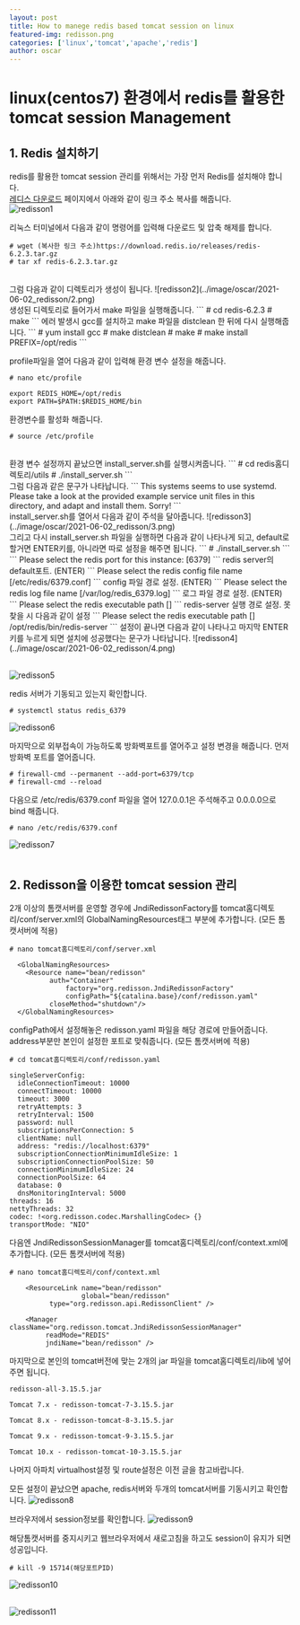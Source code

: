```yaml
---
layout: post
title: How to manege redis based tomcat session on linux
featured-img: redisson.png
categories: ['linux','tomcat','apache','redis']
author: oscar
---
```


# linux(centos7) 환경에서 redis를 활용한 tomcat session Management

## 1. Redis 설치하기
redis를 활용한 tomcat session 관리를 위해서는 가장 먼저 Redis를 설치해야 합니다.<br>
[레디스 다운로드](https://redis.io/download) 페이지에서 아래와 같이 링크 주소 복사를 해줍니다.<br>
![redisson1](../image/oscar/2021-06-02_redisson/1.png)
<br>

리눅스 터미널에서 다음과 같이 명령어를 입력해 다운로드 및 압축 해제를 합니다.
```
# wget (복사한 링크 주소)https://download.redis.io/releases/redis-6.2.3.tar.gz
# tar xf redis-6.2.3.tar.gz
```
<br>
그럼 다음과 같이 디렉토리가 생성이 됩니다.
![redisson2](../image/oscar/2021-06-02_redisson/2.png)
<br>
생성된 디렉토리로 들어가서 make 파일을 실행해줍니다.
```
# cd redis-6.2.3
# make
```
에러 발생시 gcc를 설치하고 make 파일을 distclean 한 뒤에 다시 실행해줍니다.
```
# yum install gcc
# make distclean
# make
# make install PREFIX=/opt/redis
```

profile파일을 열어 다음과 같이 입력해 환경 변수 설정을 해줍니다.
```
# nano etc/profile
```
```
export REDIS_HOME=/opt/redis
export PATH=$PATH:$REDIS_HOME/bin
```

환경변수를 활성화 해줍니다.
```
# source /etc/profile
```

<br>
환경 변수 설정까지 끝났으면 install_server.sh를 실행시켜줍니다.
```
# cd redis홈디렉토리/utils
# ./install_server.sh
```
<br>
그럼 다음과 같은 문구가 나타납니다.
```
This systems seems to use systemd.
Please take a look at the provided example service unit files in this directory, and adapt and install them. Sorry!
```
<br>
install_server.sh를 열어서 다음과 같이 주석을 달아줍니다.
![redisson3](../image/oscar/2021-06-02_redisson/3.png)
<br>
그리고 다시 install_server.sh 파일을 실행하면 다음과 같이 나타나게 되고, default로 할거면 ENTER키를, 아니라면 따로 설정을 해주면 됩니다.
```
# ./install_server.sh
```
```
Please select the redis port for this instance: [6379] 
```
redis server의 default포트. (ENTER)
```
Please select the redis config file name [/etc/redis/6379.conf]  
```
config 파일 경로 설정. (ENTER)
```
Please select the redis log file name [/var/log/redis_6379.log]  
```
로그 파일 경로 설정. (ENTER)
```
Please select the redis executable path []
```
redis-server 실행 경로 설정. 못찾을 시 다음과 같이 설정
```
Please select the redis executable path [] /opt/redis/bin/redis-server
```
설정이 끝나면 다음과 같이 나타나고 마지막 ENTER키를 누르게 되면 설치에 성공했다는 문구가 나타납니다.
![redisson4](../image/oscar/2021-06-02_redisson/4.png)<br><br>

![redisson5](../image/oscar/2021-06-02_redisson/5.png)<br>

redis 서버가 기동되고 있는지 확인합니다.
```
# systemctl status redis_6379
```
![redisson6](../image/oscar/2021-06-02_redisson/6.png)<br>

마지막으로 외부접속이 가능하도록 방화벽포트를 열어주고 설정 변경을 해줍니다.
먼저 방화벽 포트를 열어줍니다.
```
# firewall-cmd --permanent --add-port=6379/tcp
# firewall-cmd --reload
```

다음으로 /etc/redis/6379.conf 파일을 열어 127.0.0.1은 주석해주고 0.0.0.0으로 bind 해줍니다.
```
# nano /etc/redis/6379.conf
```
![redisson7](../image/oscar/2021-06-02_redisson/7.png)<br><br>



## 2. Redisson을 이용한 tomcat session 관리

2개 이상의 톰캣서버를 운영할 경우에 JndiRedissonFactory를 tomcat홈디렉토리/conf/server.xml의 GlobalNamingResources태그 부분에 추가합니다. (모든 톰캣서버에 적용)
```
# nano tomcat홈디렉토리/conf/server.xml
```
```
  <GlobalNamingResources>
    <Resource name="bean/redisson"
	      auth="Container"
              factory="org.redisson.JndiRedissonFactory"
              configPath="${catalina.base}/conf/redisson.yaml"
	      closeMethod="shutdown"/>
  </GlobalNamingResources>
```
configPath에서 설정해놓은 redisson.yaml 파일을 해당 경로에 만들어줍니다. address부분만 본인이 설정한 포트로 맞춰줍니다. (모든 톰캣서버에 적용)
```
# cd tomcat홈디렉토리/conf/redisson.yaml
```
```
singleServerConfig:
  idleConnectionTimeout: 10000
  connectTimeout: 10000
  timeout: 3000
  retryAttempts: 3
  retryInterval: 1500
  password: null
  subscriptionsPerConnection: 5
  clientName: null
  address: "redis://localhost:6379"
  subscriptionConnectionMinimumIdleSize: 1
  subscriptionConnectionPoolSize: 50
  connectionMinimumIdleSize: 24
  connectionPoolSize: 64
  database: 0
  dnsMonitoringInterval: 5000
threads: 16
nettyThreads: 32
codec: !<org.redisson.codec.MarshallingCodec> {}
transportMode: "NIO"
```

다음엔 JndiRedissonSessionManager를 tomcat홈디렉토리/conf/context.xml에 추가합니다. (모든 톰캣서버에 적용)
```
# nano tomcat홈디렉토리/conf/context.xml
```
```
    <ResourceLink name="bean/redisson"
                  global="bean/redisson"
		  type="org.redisson.api.RedissonClient" />

    <Manager className="org.redisson.tomcat.JndiRedissonSessionManager"
         readMode="REDIS"
         jndiName="bean/redisson" />
```

마지막으로 본인의 tomcat버전에 맞는 2개의 jar 파일을 tomcat홈디렉토리/lib에 넣어주면 됩니다.
```
redisson-all-3.15.5.jar

Tomcat 7.x - redisson-tomcat-7-3.15.5.jar

Tomcat 8.x - redisson-tomcat-8-3.15.5.jar

Tomcat 9.x - redisson-tomcat-9-3.15.5.jar

Tomcat 10.x - redisson-tomcat-10-3.15.5.jar
```

나머지 아파치 virtualhost설정 및 route설정은 이전 글을 참고바랍니다.<br>

모든 설정이 끝났으면 apache, redis서버와 두개의 tomcat서버를 기동시키고 확인합니다.
![redisson8](../image/oscar/2021-06-02_redisson/8.png)<br>

브라우저에서 session정보를 확인합니다.
![redisson9](../image/oscar/2021-06-02_redisson/9.png)<br>

해당톰캣서버를 중지시키고 웹브라우저에서 새로고침을 하고도 session이 유지가 되면 성공입니다.

```
# kill -9 15714(해당포트PID)
```
![redisson10](../image/oscar/2021-06-02_redisson/10.png)<br><br>

![redisson11](../image/oscar/2021-06-02_redisson/11.png)<br>

